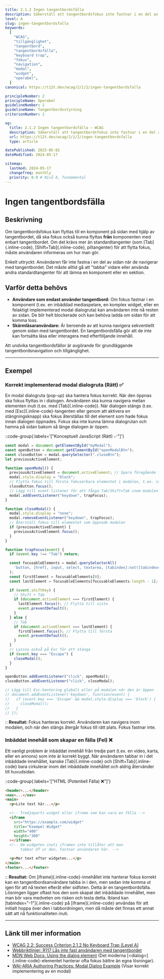 ```yaml
---
title: 2.1.2 Ingen tangentbordsfälla
description: Säkerställ att tangentbordsfokus inte fastnar i en del av innehållet, så att användaren alltid kan navigera vidare med enbart tangentbordet.
level: A
slug: ingen-tangentbordsfalla
keywords:
  [
    "WCAG",
    "tillgänglighet",
    "tangentbord",
    "tangentbordsfälla",
    "keyboard trap",
    "fokus",
    "navigation",
    "modal",
    "widget",
    "operabel",
  ]
canonical: https://t12t.dev/wcag/2/1/2/ingen-tangentbordsfalla

principleNumber: 2
principleName: Operabel
guidelineNumber: 1
guidelineName: Tangentbordsstyrning
criterionNumber: 2

og:
  title: 2.1.2 Ingen tangentbordsfälla – WCAG
  description: Säkerställ att tangentbordsfokus inte fastnar i en del av innehållet.
  url: https://t12t.dev/wcag/2/1/2/ingen-tangentbordsfalla
  type: article

datePublished: 2025-05-02
dateModified: 2024-05-17

sitemap:
  lastmod: 2024-05-17
  changefreq: monthly
  priority: 0.9 # Nivå A, fundamental
---
```


# Ingen tangentbordsfälla

## Beskrivning

Om tangentbordsfokus kan flyttas till en komponent på sidan med hjälp av tangentbordet, då ska fokus också kunna flyttas **från** komponenten med enbart tangentbordet. Om det krävs mer än standardtangenter (som [Tab]{.inline-code}, [Shift+Tab]{.inline-code}, piltangenter) för att flytta fokus, måste användaren informeras om hur man gör.

Enkelt uttryckt: Användaren får inte fastna i en del av sidan när de navigerar med tangentbordet. Det måste alltid gå att "tabba" vidare eller använda andra standardtangenter för att lämna en komponent eller en sektion.

## Varför detta behövs

- **Användare som endast använder tangentbord:** Om fokus fastnar i en komponent (t.ex. en inbäddad mediaspelare, en komplex widget, eller en felaktigt implementerad modal dialogruta) kan användaren inte nå resten av sidan. De blir helt blockerade och kan behöva ladda om sidan för att komma loss.
- **Skärmläsaranvändare:** Är beroende av att kunna navigera sekventiellt genom sidan med tangentbordet. En tangentbordsfälla gör att de inte kan fortsätta läsa eller interagera med efterföljande innehåll.

Att undvika tangentbordsfällor är avgörande för grundläggande tangentbordsnavigation och tillgänglighet.

---

## Exempel

### Korrekt implementerad modal dialogruta (Rätt) ✅

En modal dialogruta (pop-up) ska hantera fokus korrekt. När den öppnas ska fokus flyttas in i dialogen. Användaren ska kunna navigera mellan elementen inuti (t.ex. med [Tab]{.inline-code}). När dialogen stängs (t.ex. med [Esc]{.inline-code}-tangenten eller genom att aktivera en stängningsknapp) ska fokus återställas till det element som hade fokus innan dialogen öppnades. Fokus ska inte kunna lämna dialogrutan och hamna på sidan bakom så länge dialogen är öppen.

::code-group{:labels='["Konceptuell JavaScript (Rätt) ✅"]'}

```javascript showLineNumbers
const modal = document.getElementById("myModal");
const openButton = document.getElementById("openModalBtn");
const closeButton = modal.querySelector(".closeBtn");
let previousActiveElement;

function openModal() {
  previousActiveElement = document.activeElement; // Spara föregående fokus
  modal.style.display = "block";
  // Flytta fokus till första fokuserbara elementet i modalen, t.ex. stäng-knappen
  closeButton.focus();
  // Lägg till event listener för att fånga Tab/Shift+Tab inom modalen
  modal.addEventListener("keydown", trapFocus);
}

function closeModal() {
  modal.style.display = "none";
  modal.removeEventListener("keydown", trapFocus);
  // Återställ fokus till elementet som öppnade modalen
  if (previousActiveElement) {
    previousActiveElement.focus();
  }
}

function trapFocus(event) {
  if (event.key !== "Tab") return;

  const focusableElements = modal.querySelectorAll(
    'button, [href], input, select, textarea, [tabindex]:not([tabindex="-1"])'
  );
  const firstElement = focusableElements[0];
  const lastElement = focusableElements[focusableElements.length - 1];

  if (event.shiftKey) {
    // Shift + Tab
    if (document.activeElement === firstElement) {
      lastElement.focus(); // Flytta till sista
      event.preventDefault();
    }
  } else {
    // Tab
    if (document.activeElement === lastElement) {
      firstElement.focus(); // Flytta till första
      event.preventDefault();
    }
  }
  // Lyssna också på Esc för att stänga
  if (event.key === "Escape") {
    closeModal();
  }
}

openButton.addEventListener("click", openModal);
closeButton.addEventListener("click", closeModal);

// Lägg till Esc-hantering globalt eller på modalen när den är öppen
// document.addEventListener('keydown', function(event) {
//   if (event.key === 'Escape' && modal.style.display === 'block') {
//     closeModal();
//   }
// });
```

::
**Resultat:** Fokus hanteras korrekt. Användaren kan navigera inom modalen, och när den stängs återgår fokus till rätt plats. Fokus fastnar inte.

### Inbäddat innehåll som skapar en fälla (Fel) ❌

Ett vanligt problem är inbäddat innehåll från tredje part (t.ex. en video, karta, eller en annons) som inte är korrekt byggt. När användaren tabbar in i det inbäddade innehållet, kanske [Tab]{.inline-code} och [Shift+Tab]{.inline-code} bara cirkulerar inom det inbäddade innehållet och aldrig återvänder till huvudsidan.

::code-group{:labels='["HTML (Potentiell Fälla) ❌"]'}

```html showLineNumbers
<header>...</header>
<nav>...</nav>
<main>
  <p>Lite text här...</p>

  <!-- Tredjeparts widget eller iframe som kan vara en fälla -->
  <iframe
    src="https://example.com/widget"
    title="Exempel Widget"
    width="400"
    height="300"
  ></iframe>
  <!-- Om widgeten inuti iframen inte tillåter att man
       tabbar UT ur den, fastnar användaren här. -->

  <p>Mer text efter widgeten...</p>
</main>
<footer>...</footer>
```

::
**Resultat:** Om [iframe]{.inline-code}-innehållet inte hanterar fokus korrekt kan en tangentbordsanvändare tabba in i den, men sedan inte komma ut igen för att nå texten efteråt eller sidfoten. Detta är en tangentbordsfälla. Lösningen ligger oftast hos den som skapat det inbäddade innehållet, men man bör vara medveten om risken och testa detta. Ibland kan [tabindex="-1"]{.inline-code} på [iframe]{.inline-code} användas för att initialt hoppa över den i tabbordningen, men då måste det finnas ett annat sätt att nå funktionaliteten inuti.

---

## Länk till mer information

- [WCAG 2.2: Success Criterion 2.1.2 No Keyboard Trap (Level A)](https://www.w3.org/WAI/WCAG22/Understanding/no-keyboard-trap.html)
- [Webbriktlinjer: R117 Lås inte fast användaren med tangentbordet](https://www.digg.se/webbriktlinjer/alla-webbriktlinjer/las-inte-fast-anvandaren-med-tangentbordet)
- [MDN Web Docs: Using the dialog element](https://developer.mozilla.org/en-US/docs/Web/HTML/Element/dialog) (Det moderna [\<dialog\>]{.inline-code}-elementet hanterar ofta fokus bättre än egna lösningar).
- [WAI-ARIA Authoring Practices: Modal Dialog Example](https://www.w3.org/WAI/ARIA/apg/patterns/dialog-modal/examples/dialog/) (Visar korrekt implementering av en modal)
